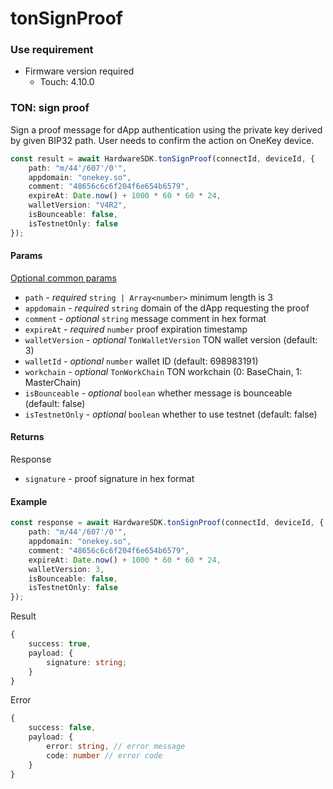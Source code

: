 # tonSignProof

### Use requirement

* Firmware version required
  * Touch: 4.10.0

### TON: sign proof

Sign a proof message for dApp authentication using the private key derived by given BIP32 path. User needs to confirm the action on OneKey device.

```typescript
const result = await HardwareSDK.tonSignProof(connectId, deviceId, {
    path: "m/44'/607'/0'",
    appdomain: "onekey.so",
    comment: "48656c6c6f204f6e654b6579",
    expireAt: Date.now() + 1000 * 60 * 60 * 24,
    walletVersion: "V4R2",
    isBounceable: false,
    isTestnetOnly: false
});
```

#### Params

[Optional common params](../../../hardware-sdk/api-reference/common-params.md)

* `path` - _required_ `string | Array<number>` minimum length is 3
* `appdomain` - _required_ `string` domain of the dApp requesting the proof
* `comment` - _optional_ `string` message comment in hex format
* `expireAt` - _required_ `number` proof expiration timestamp
* `walletVersion` - _optional_ `TonWalletVersion` TON wallet version (default: 3)
* `walletId` - _optional_ `number` wallet ID (default: 698983191)
* `workchain` - _optional_ `TonWorkChain` TON workchain (0: BaseChain, 1: MasterChain)
* `isBounceable` - _optional_ `boolean` whether message is bounceable (default: false)
* `isTestnetOnly` - _optional_ `boolean` whether to use testnet (default: false)

#### Returns

Response

* `signature` - proof signature in hex format

#### Example

```typescript
const response = await HardwareSDK.tonSignProof(connectId, deviceId, {
    path: "m/44'/607'/0'",
    appdomain: "onekey.so",
    comment: "48656c6c6f204f6e654b6579",
    expireAt: Date.now() + 1000 * 60 * 60 * 24,
    walletVersion: 3,
    isBounceable: false,
    isTestnetOnly: false
});
```

Result

```typescript
{
    success: true,
    payload: {
        signature: string;
    }
}
```

Error

```typescript
{
    success: false,
    payload: {
        error: string, // error message
        code: number // error code
    }
}
```
